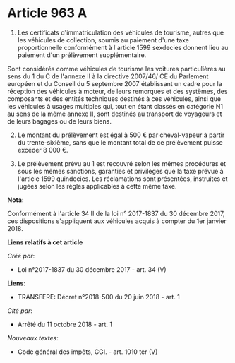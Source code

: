 # Article 963 A

1. Les certificats d'immatriculation des véhicules de tourisme, autres que les véhicules de collection, soumis au paiement
d'une taxe proportionnelle conformément à l'article 1599 sexdecies donnent lieu au paiement d'un prélèvement supplémentaire.

Sont considérés comme véhicules de tourisme les voitures particulières au sens du 1 du C de l'annexe II à la directive
2007/46/ CE du Parlement européen et du Conseil du 5 septembre 2007 établissant un cadre pour la réception des véhicules à
moteur, de leurs remorques et des systèmes, des composants et des entités techniques destinés à ces véhicules, ainsi que les
véhicules à usages multiples qui, tout en étant classés en catégorie N1 au sens de la même annexe II, sont destinés au
transport de voyageurs et de leurs bagages ou de leurs biens.

2. Le montant du prélèvement est égal à 500 € par cheval-vapeur à partir du trente-sixième, sans que le montant total de ce
prélèvement puisse excéder 8 000 €.

3. Le prélèvement prévu au 1 est recouvré selon les mêmes procédures et sous les mêmes sanctions, garanties et privilèges que
la taxe prévue à l'article 1599 quindecies. Les réclamations sont présentées, instruites et jugées selon les règles
applicables à cette même taxe.

**Nota:**

Conformément à l'article 34 II de la loi n° 2017-1837 du 30 décembre 2017, ces dispositions s'appliquent aux véhicules acquis
à compter du 1er janvier 2018.

**Liens relatifs à cet article**

_Créé par_:

  - Loi n°2017-1837 du 30 décembre 2017 - art. 34 (V)

**Liens**:

  - TRANSFERE: Décret n°2018-500 du 20 juin 2018 - art. 1

_Cité par_:

  - Arrêté du 11 octobre 2018 - art. 1

_Nouveaux textes_:

  - Code général des impôts, CGI. - art. 1010 ter (V)
